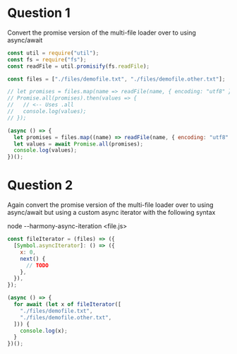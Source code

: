 # Question 1

Convert the promise version of the multi-file loader over to using async/await

```js
const util = require("util");
const fs = require("fs");
const readFile = util.promisify(fs.readFile);

const files = ["./files/demofile.txt", "./files/demofile.other.txt"];

// let promises = files.map(name => readFile(name, { encoding: "utf8" }));
// Promise.all(promises).then(values => {
//   // <-- Uses .all
//   console.log(values);
// });

(async () => {
  let promises = files.map((name) => readFile(name, { encoding: "utf8" }));
  let values = await Promise.all(promises);
  console.log(values);
})();
```

# Question 2

Again convert the promise version of the multi-file loader over to using async/await but using a custom async iterator with the following syntax

node --harmony-async-iteration <file.js>

```js
const fileIterator = (files) => ({
  [Symbol.asyncIterator]: () => ({
    x: 0,
    next() {
      // TODO
    },
  }),
});

(async () => {
  for await (let x of fileIterator([
    "./files/demofile.txt",
    "./files/demofile.other.txt",
  ])) {
    console.log(x);
  }
})();
```
